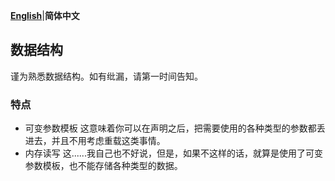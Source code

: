 [**English**](README.md)|**简体中文**  
## 数据结构  
谨为熟悉数据结构。如有纰漏，请第一时间告知。  
### 特点  
- 可变参数模板
  这意味着你可以在声明之后，把需要使用的各种类型的参数都丢进去，并且不用考虑重载这类事情。
- 内存读写
  这......我自己也不好说，但是，如果不这样的话，就算是使用了可变参数模板，也不能存储各种类型的数据。

